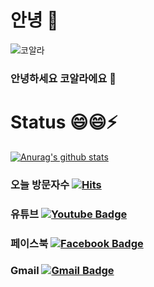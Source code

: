 # 안녕 👋

![코알라](https://user-images.githubusercontent.com/87847157/144958454-497640de-977b-4097-a176-e448e2618b43.jpg)


### 안녕하세요 코알라에요 🌱


# Status 😄😄⚡

 [![Anurag's github stats](https://github-readme-stats.vercel.app/api?username=zeromook)](https://github.com/anuraghazra/github-readme-stats)


### 오늘 방문자수 [![Hits](https://hits.seeyoufarm.com/api/count/incr/badge.svg?url=https%3A%2F%2Fgithub.com%2Fgjbae1212%2Fhit-counter&count_bg=%23384120&title_bg=%2300D32F&icon=docker.svg&icon_color=%23000000&title=hits&edge_flat=false)](https://hits.seeyoufarm.com)

	
### 유튜브 [![Youtube Badge](https://img.shields.io/badge/Youtube-ff0000?style=flat-square&logo=youtube&link=https://www.youtube.com/c/kyleschool)](https://www.youtube.com/c/kyleschool)
	
### 페이스북 [![Facebook Badge](https://img.shields.io/badge/facebook-1877f2?style=flat-square&logo=facebook&logoColor=white&link=https://www.facebook.com/zzsza)](https://www.facebook.com/zzsza)
	
	
### Gmail [![Gmail Badge](https://img.shields.io/badge/Gmail-d14836?style=flat-square&logo=Gmail&logoColor=white&link=mailto:snugyun01@gmail.com)](mailto:snugyun01@gmail.com)

<!--
**zeromook/zeromook** is a ✨ _special_ ✨ repository because its `README.md` (this file) appears on your GitHub profile.

Here are some ideas to get you started:

- 🔭 I’m currently working on ...
- 🌱 I’m currently learning ...
- 👯 I’m looking to collaborate on ...
- 🤔 I’m looking for help with ...
- 💬 Ask me about ...
- 📫 How to reach me: ...
- 😄 Pronouns: ...
- ⚡ Fun fact: ...
-->
